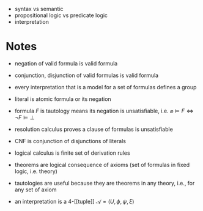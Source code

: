 
- syntax vs semantic
- propositional logic vs predicate logic
- interpretation


# Notes

- negation of valid formula is valid formula
- conjunction, disjunction of valid formulas is valid formula
- every interpretation that is a model for a set of formulas defines a group
- literal is atomic formula or its negation
- formula $F$ is tautology means its negation is unsatisfiable, i.e. $\varnothing \vDash F \iff \neg F \vDash \bot$
- resolution calculus proves a clause of formulas is unsatisfiable
- CNF is conjunction of disjunctions of literals
- logical calculus is finite set of derivation rules
- theorems are logical consequence of axioms (set of formulas in fixed logic, i.e. theory)

- tautologies are useful because they are theorems in any theory, i.e., for any set of axiom

- an interpretation is a 4-[[tuple]] $\mathcal{A} = (U, \phi, \psi, \xi )$
